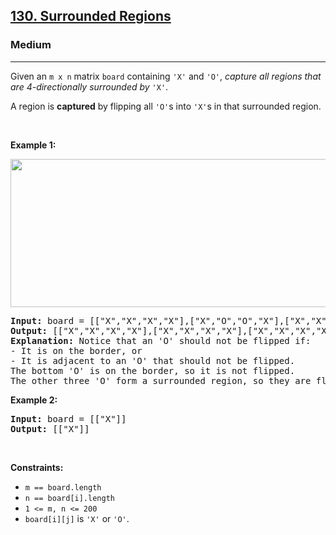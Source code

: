 <h2><a href="https://leetcode.com/problems/surrounded-regions/">130. Surrounded Regions</a></h2><h3>Medium</h3><hr><div style="user-select: auto;"><p style="user-select: auto;">Given an <code style="user-select: auto;">m x n</code> matrix <code style="user-select: auto;">board</code> containing <code style="user-select: auto;">'X'</code> and <code style="user-select: auto;">'O'</code>, <em style="user-select: auto;">capture all regions that are 4-directionally&nbsp;surrounded by</em> <code style="user-select: auto;">'X'</code>.</p>

<p style="user-select: auto;">A region is <strong style="user-select: auto;">captured</strong> by flipping all <code style="user-select: auto;">'O'</code>s into <code style="user-select: auto;">'X'</code>s in that surrounded region.</p>

<p style="user-select: auto;">&nbsp;</p>
<p style="user-select: auto;"><strong class="example" style="user-select: auto;">Example 1:</strong></p>
<img alt="" src="https://assets.leetcode.com/uploads/2021/02/19/xogrid.jpg" style="width: 550px; height: 237px; user-select: auto;">
<pre style="user-select: auto;"><strong style="user-select: auto;">Input:</strong> board = [["X","X","X","X"],["X","O","O","X"],["X","X","O","X"],["X","O","X","X"]]
<strong style="user-select: auto;">Output:</strong> [["X","X","X","X"],["X","X","X","X"],["X","X","X","X"],["X","O","X","X"]]
<strong style="user-select: auto;">Explanation:</strong> Notice that an 'O' should not be flipped if:
- It is on the border, or
- It is adjacent to an 'O' that should not be flipped.
The bottom 'O' is on the border, so it is not flipped.
The other three 'O' form a surrounded region, so they are flipped.
</pre>

<p style="user-select: auto;"><strong class="example" style="user-select: auto;">Example 2:</strong></p>

<pre style="user-select: auto;"><strong style="user-select: auto;">Input:</strong> board = [["X"]]
<strong style="user-select: auto;">Output:</strong> [["X"]]
</pre>

<p style="user-select: auto;">&nbsp;</p>
<p style="user-select: auto;"><strong style="user-select: auto;">Constraints:</strong></p>

<ul style="user-select: auto;">
	<li style="user-select: auto;"><code style="user-select: auto;">m == board.length</code></li>
	<li style="user-select: auto;"><code style="user-select: auto;">n == board[i].length</code></li>
	<li style="user-select: auto;"><code style="user-select: auto;">1 &lt;= m, n &lt;= 200</code></li>
	<li style="user-select: auto;"><code style="user-select: auto;">board[i][j]</code> is <code style="user-select: auto;">'X'</code> or <code style="user-select: auto;">'O'</code>.</li>
</ul>
</div>